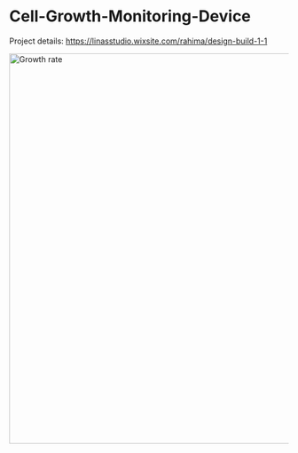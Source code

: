 # Cell-Growth-Monitoring-Device

Project details:
https://linasstudio.wixsite.com/rahima/design-build-1-1

<img width="703" alt="Growth rate" src="https://github.com/user-attachments/assets/29037e13-2969-4c2d-94f6-ca13f2789c2e" />



